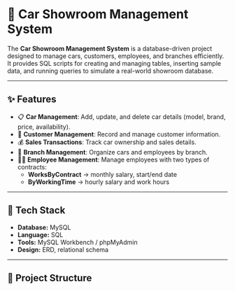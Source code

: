 # 🚗 Car Showroom Management System

The **Car Showroom Management System** is a database-driven project designed to manage cars, customers, employees, and branches efficiently.  
It provides SQL scripts for creating and managing tables, inserting sample data, and running queries to simulate a real-world showroom database.  

---

## ✨ Features
- 📋 **Car Management**: Add, update, and delete car details (model, brand, price, availability).  
- 👥 **Customer Management**: Record and manage customer information.  
- 💰 **Sales Transactions**: Track car ownership and sales details.  
- 🏢 **Branch Management**: Organize cars and employees by branch.  
- 👨‍💼 **Employee Management**: Manage employees with two types of contracts:  
  - **WorksByContract** → monthly salary, start/end date  
  - **ByWorkingTime** → hourly salary and work hours  

---

## 🧰 Tech Stack
- **Database:** MySQL  
- **Language:** SQL  
- **Tools:** MySQL Workbench / phpMyAdmin  
- **Design:** ERD, relational schema  

---

## 📂 Project Structure
